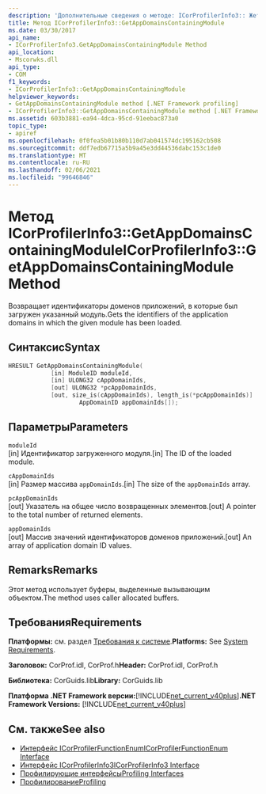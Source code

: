```yaml
---
description: 'Дополнительные сведения о методе: ICorProfilerInfo3:: Жетаппдомаинсконтаинингмодуле'
title: Метод ICorProfilerInfo3::GetAppDomainsContainingModule
ms.date: 03/30/2017
api_name:
- ICorProfilerInfo3.GetAppDomainsContainingModule Method
api_location:
- Mscorwks.dll
api_type:
- COM
f1_keywords:
- ICorProfilerInfo3::GetAppDomainsContainingModule
helpviewer_keywords:
- GetAppDomainsContainingModule method [.NET Framework profiling]
- ICorProfilerInfo3::GetAppDomainsContainingModule method [.NET Framework profiling]
ms.assetid: 603b3881-ea94-4dca-95cd-91eebac873a0
topic_type:
- apiref
ms.openlocfilehash: 0f0fea5b01b80b110d7ab041574dc195162cb508
ms.sourcegitcommit: ddf7edb67715a5b9a45e3dd44536dabc153c1de0
ms.translationtype: MT
ms.contentlocale: ru-RU
ms.lasthandoff: 02/06/2021
ms.locfileid: "99646846"
---
```

# <a name="icorprofilerinfo3getappdomainscontainingmodule-method"></a><span data-ttu-id="a9574-103">Метод ICorProfilerInfo3::GetAppDomainsContainingModule</span><span class="sxs-lookup"><span data-stu-id="a9574-103">ICorProfilerInfo3::GetAppDomainsContainingModule Method</span></span>

<span data-ttu-id="a9574-104">Возвращает идентификаторы доменов приложений, в которые был загружен указанный модуль.</span><span class="sxs-lookup"><span data-stu-id="a9574-104">Gets the identifiers of the application domains in which the given module has been loaded.</span></span>  
  
## <a name="syntax"></a><span data-ttu-id="a9574-105">Синтаксис</span><span class="sxs-lookup"><span data-stu-id="a9574-105">Syntax</span></span>  
  
```cpp  
HRESULT GetAppDomainsContainingModule(  
            [in] ModuleID moduleId,  
            [in] ULONG32 cAppDomainIds,  
            [out] ULONG32 *pcAppDomainIds,  
            [out, size_is(cAppDomainIds), length_is(*pcAppDomainIds)]  
                    AppDomainID appDomainIds[]);  
```  
  
## <a name="parameters"></a><span data-ttu-id="a9574-106">Параметры</span><span class="sxs-lookup"><span data-stu-id="a9574-106">Parameters</span></span>  

 `moduleId`  
 <span data-ttu-id="a9574-107">[in] Идентификатор загруженного модуля.</span><span class="sxs-lookup"><span data-stu-id="a9574-107">[in] The ID of the loaded module.</span></span>  
  
 `cAppDomainIds`  
 <span data-ttu-id="a9574-108">[in] Размер массива `appDomainIds`.</span><span class="sxs-lookup"><span data-stu-id="a9574-108">[in] The size of the `appDomainIds` array.</span></span>  
  
 `pcAppDomainIds`  
 <span data-ttu-id="a9574-109">[out] Указатель на общее число возвращенных элементов.</span><span class="sxs-lookup"><span data-stu-id="a9574-109">[out] A pointer to the total number of returned elements.</span></span>  
  
 `appDomainIds`  
 <span data-ttu-id="a9574-110">[out] Массив значений идентификаторов доменов приложений.</span><span class="sxs-lookup"><span data-stu-id="a9574-110">[out] An array of application domain ID values.</span></span>  
  
## <a name="remarks"></a><span data-ttu-id="a9574-111">Remarks</span><span class="sxs-lookup"><span data-stu-id="a9574-111">Remarks</span></span>  

 <span data-ttu-id="a9574-112">Этот метод использует буферы, выделенные вызывающим объектом.</span><span class="sxs-lookup"><span data-stu-id="a9574-112">The method uses caller allocated buffers.</span></span>  
  
## <a name="requirements"></a><span data-ttu-id="a9574-113">Требования</span><span class="sxs-lookup"><span data-stu-id="a9574-113">Requirements</span></span>  

 <span data-ttu-id="a9574-114">**Платформы:** см. раздел [Требования к системе](../../get-started/system-requirements.md).</span><span class="sxs-lookup"><span data-stu-id="a9574-114">**Platforms:** See [System Requirements](../../get-started/system-requirements.md).</span></span>  
  
 <span data-ttu-id="a9574-115">**Заголовок:** CorProf.idl, CorProf.h</span><span class="sxs-lookup"><span data-stu-id="a9574-115">**Header:** CorProf.idl, CorProf.h</span></span>  
  
 <span data-ttu-id="a9574-116">**Библиотека:** CorGuids.lib</span><span class="sxs-lookup"><span data-stu-id="a9574-116">**Library:** CorGuids.lib</span></span>  
  
 <span data-ttu-id="a9574-117">**Платформа .NET Framework версии:**[!INCLUDE[net_current_v40plus](../../../../includes/net-current-v40plus-md.md)]</span><span class="sxs-lookup"><span data-stu-id="a9574-117">**.NET Framework Versions:** [!INCLUDE[net_current_v40plus](../../../../includes/net-current-v40plus-md.md)]</span></span>  
  
## <a name="see-also"></a><span data-ttu-id="a9574-118">См. также</span><span class="sxs-lookup"><span data-stu-id="a9574-118">See also</span></span>

- [<span data-ttu-id="a9574-119">Интерфейс ICorProfilerFunctionEnum</span><span class="sxs-lookup"><span data-stu-id="a9574-119">ICorProfilerFunctionEnum Interface</span></span>](icorprofilerfunctionenum-interface.md)
- [<span data-ttu-id="a9574-120">Интерфейс ICorProfilerInfo3</span><span class="sxs-lookup"><span data-stu-id="a9574-120">ICorProfilerInfo3 Interface</span></span>](icorprofilerinfo3-interface.md)
- [<span data-ttu-id="a9574-121">Профилирующие интерфейсы</span><span class="sxs-lookup"><span data-stu-id="a9574-121">Profiling Interfaces</span></span>](profiling-interfaces.md)
- [<span data-ttu-id="a9574-122">Профилирование</span><span class="sxs-lookup"><span data-stu-id="a9574-122">Profiling</span></span>](index.md)
